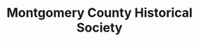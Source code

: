 ---
layout: repo
title: "Montgomery County Historical Society"
id: 12161
permalink: repos/12161/
---